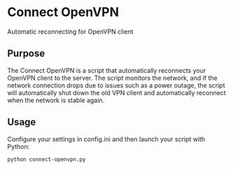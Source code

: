 # Connect OpenVPN

Automatic reconnecting for OpenVPN client

## Purpose

The Connect OpenVPN is a script that automatically reconnects your OpenVPN client to the server. The script monitors the network, and if the network connection drops due to issues such as a power outage, the script will automatically shut down the old VPN client and automatically reconnect when the network is stable again. 

## Usage

Configure your settings in config.ini and then launch your script with Python:

```bash
python connect-openvpn.py
```